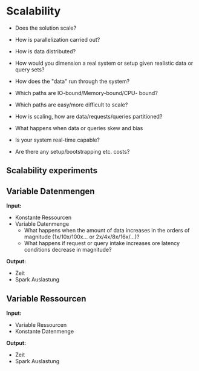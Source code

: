 # Scalability

- Does the solution scale?
- How is parallelization carried out?
- How is data distributed?

- How would you dimension a real system or setup given realistic data or query sets?
- How does the "data" run through the system?
- Which paths are IO-bound/Memory-bound/CPU- bound?
- Which paths are easy/more difficult to scale?
- How is scaling, how are data/requests/queries partitioned?
- What happens when data or queries skew and bias
- Is your system real-time capable?
- Are there any setup/bootstrapping etc. costs?

## Scalability experiments

## Variable Datenmengen

**Input:** 

- Konstante Ressourcen
- Variable Datenmenge
    - What happens when the amount of data increases in the orders of magnitude (1x/10x/100x... or 2x/4x/8x/16x/...)?
    - What happens if request or query intake increases ore latency conditions decrease in magnitude?

**Output:** 

- Zeit
- Spark Auslastung

## Variable Ressourcen

**Input:** 

- Variable Ressourcen
- Konstante Datenmenge

**Output:** 

- Zeit
- Spark Auslastung

